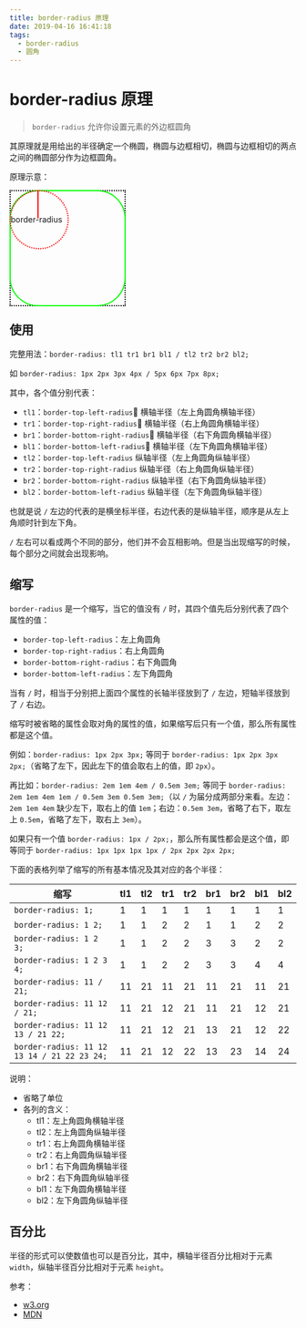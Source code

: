 ```yaml
---
title: border-radius 原理
date: 2019-04-16 16:41:18
tags:
  - border-radius
  - 圆角
---
```


# border-radius 原理

> `border-radius` 允许你设置元素的外边框圆角

其原理就是用给出的半径确定一个椭圆，椭圆与边框相切，椭圆与边框相切的两点之间的椭圆部分作为边框圆角。

原理示意：

<div class="border-radius-container">
  <div class="rec"></div>
  <div class="round"></div>
  <div class="ellipse">border-radius</div>
  <div class="line"></div>
</div>
<style lang="stylus">
.border-radius-container {
  position: relative;
  width: 200px;
  height: 200px;
}
.border-radius-container .rec {
  position: absolute;
  width: 200px;
  height: 200px;
  border: 2px dotted #000;
}
.border-radius-container .round {
  position: absolute;
  width: 200px;
  height: 200px;
  border: 2px solid #00ff00;
  border-radius: 50px
}
.border-radius-container .ellipse {
  position: absolute;
  width: 100px;
  height: 100px;
  line-height: 100px;
  font-size: 14px;
  border: 2px dotted #ff0000;
  border-radius: 100px
}
.border-radius-container .line {
  position: absolute;
  width: 2px;
  height: 50px;
  left: 49px;
  background-color: #ff0000;
  line-height: 100px;
  font-size: 14px;
  border-radius: 100px
}
</style>

## 使用

完整用法：`border-radius: tl1 tr1 br1 bl1 / tl2 tr2 br2 bl2;`

如 `border-radius: 1px 2px 3px 4px / 5px 6px 7px 8px;`

其中，各个值分别代表：

- `tl1`：`border-top-left-radius` 横轴半径（左上角圆角横轴半径）
- `tr1`：`border-top-right-radius` 横轴半径（右上角圆角横轴半径）
- `br1`：`border-bottom-right-radius` 横轴半径（右下角圆角横轴半径）
- `bl1`：`border-bottom-left-radius` 横轴半径（左下角圆角横轴半径）
- `tl2`：`border-top-left-radius` 纵轴半径（左上角圆角纵轴半径）
- `tr2`：`border-top-right-radius` 纵轴半径（右上角圆角纵轴半径）
- `br2`：`border-bottom-right-radius` 纵轴半径（右下角圆角纵轴半径）
- `bl2`：`border-bottom-left-radius` 纵轴半径（左下角圆角纵轴半径）

也就是说 `/` 左边的代表的是横坐标半径，右边代表的是纵轴半径，顺序是从左上角顺时针到左下角。

`/` 左右可以看成两个不同的部分，他们并不会互相影响。但是当出现缩写的时候，每个部分之间就会出现影响。

## 缩写

`border-radius` 是一个缩写，当它的值没有 `/` 时，其四个值先后分别代表了四个属性的值：

- `border-top-left-radius`：左上角圆角
- `border-top-right-radius`：右上角圆角
- `border-bottom-right-radius`：右下角圆角
- `border-bottom-left-radius`：左下角圆角

当有 `/` 时，相当于分别把上面四个属性的长轴半径放到了 `/` 左边，短轴半径放到了 `/` 右边。

缩写时被省略的属性会取对角的属性的值，如果缩写后只有一个值，那么所有属性都是这个值。

例如：`border-radius: 1px 2px 3px;` 等同于 `border-radius: 1px 2px 3px 2px;`（省略了左下，因此左下的值会取右上的值，即 `2px`）。

再比如：`border-radius: 2em 1em 4em / 0.5em 3em;` 等同于 `border-radius: 2em 1em 4em 1em / 0.5em 3em 0.5em 3em;`（以 `/` 为届分成两部分来看。左边：`2em 1em 4em` 缺少左下，取右上的值 `1em`；右边：`0.5em 3em`，省略了右下，取左上 `0.5em`，省略了左下，取右上 `3em`）。

如果只有一个值 `border-radius: 1px / 2px;`，那么所有属性都会是这个值，即等同于 `border-radius: 1px 1px 1px 1px / 2px 2px 2px 2px;`

下面的表格列举了缩写的所有基本情况及其对应的各个半径：


| 缩写                                        | tl1 | tl2 | tr1 | tr2 | br1 | br2 | bl1 | bl2 |
| ------------------------------------------- | --- | --- | --- | --- | --- | --- | --- | --- |
| `border-radius: 1;`                         | 1   | 1   | 1   | 1   | 1   | 1   | 1   | 1   |
| `border-radius: 1 2;`                       | 1   | 1   | 2   | 2   | 1   | 1   | 2   | 2   |
| `border-radius: 1 2 3;`                     | 1   | 1   | 2   | 2   | 3   | 3   | 2   | 2   |
| `border-radius: 1 2 3 4;`                   | 1   | 1   | 2   | 2   | 3   | 3   | 4   | 4   |
| `border-radius: 11 / 21;`                   | 11  | 21  | 11  | 21  | 11  | 21  | 11  | 21  |
| `border-radius: 11 12 / 21;`                | 11  | 21  | 12  | 21  | 11  | 21  | 12  | 21  |
| `border-radius: 11 12 13 / 21 22;`          | 11  | 21  | 12  | 21  | 13  | 21  | 12  | 22  |
| `border-radius: 11 12 13 14 / 21 22 23 24;` | 11  | 21  | 12  | 22  | 13  | 23  | 14  | 24  |

说明：

- 省略了单位
- 各列的含义：
  - tl1：左上角圆角横轴半径
  - tl2：左上角圆角纵轴半径
  - tr1：右上角圆角横轴半径
  - tr2：右上角圆角纵轴半径
  - br1：右下角圆角横轴半径
  - br2：右下角圆角纵轴半径
  - bl1：左下角圆角横轴半径
  - bl2：左下角圆角纵轴半径

## 百分比

半径的形式可以使数值也可以是百分比，其中，横轴半径百分比相对于元素 `width`，纵轴半径百分比相对于元素 `height`。

参考：

- [w3.org](https://www.w3.org/TR/css-backgrounds-3/#corners)
- [MDN](https://developer.mozilla.org/zh-CN/docs/Web/CSS/border-radius)
